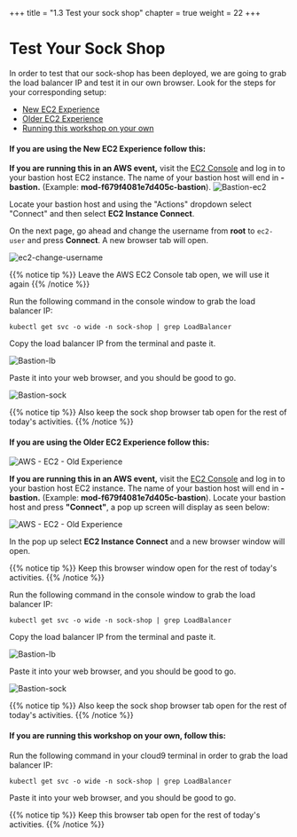 +++
title = "1.3 Test your sock shop"
chapter = true
weight = 22
+++

# Test Your Sock Shop

In order to test that our sock-shop has been deployed, we are going to grab the load balancer IP and test it in our own browser. Look for the steps for your corresponding setup:

- [New EC2 Experience](#if-you-are-using-the-new-ec2-experience-follow-this)
- [Older EC2 Experience](#if-you-are-using-the-older-ec2-experience-follow-this) 
- [Running this workshop on your own](#if-you-are-running-this-workshop-on-your-own-follow-this)




#### If you are using the **New EC2 Experience** follow this: 

**If you are running this in an AWS event,** visit the [EC2 Console](https://console.aws.amazon.com/ec2/v2/home?region=us-east-1#Home:) and log in to your bastion host EC2 instance. The name of your bastion host will end in **-bastion.** (Example: **mod-f679f4081e7d405c-bastion**). 
![Bastion-ec2](/images/ec2_connect.png)

Locate your bastion host and using the "Actions" dropdown select "Connect" and then select **EC2 Instance Connect**. 

On the next page, go ahead and change the username from **root** to `ec2-user` and press **Connect**. A new browser tab will open. 

![ec2-change-username](/images/ec2_change_user.png)

{{% notice tip %}}
Leave the AWS EC2 Console tab open, we will use it again
{{% /notice %}}

Run the following command in the console window to grab the load balancer IP:

```
kubectl get svc -o wide -n sock-shop | grep LoadBalancer
```

Copy the load balancer IP from the terminal and paste it. 

![Bastion-lb](/images/LB-IP.png)

Paste it into your web browser, and you should be good to go.

![Bastion-sock](/images/Browser-Sock.png)

{{% notice tip %}}
Also keep the sock shop browser tab open for the rest of today's activities. 
{{% /notice %}}

#### If you are using the **Older EC2 Experience** follow this: 

![AWS - EC2 - Old Experience ](/images/aws_ec2_connect_1.png)

**If you are running this in an AWS event,** visit the [EC2 Console](https://console.aws.amazon.com/ec2/v2/home?region=us-east-1#Home:) and log in to your bastion host EC2 instance. The name of your bastion host will end in **-bastion.** (Example: **mod-f679f4081e7d405c-bastion**). Locate your bastion host and press **"Connect"**, a pop up screen will display as seen below:

![AWS - EC2 - Old Experience ](/images/aws_ec2_connect_2.png)

In the pop up select **EC2 Instance Connect** and a new browser window will open. 

{{% notice tip %}}
Keep this browser window open for the rest of today's activities. 
{{% /notice %}}

Run the following command in the console window to grab the load balancer IP:

```
kubectl get svc -o wide -n sock-shop | grep LoadBalancer
```

Copy the load balancer IP from the terminal and paste it. 

![Bastion-lb](/images/LB-IP.png)

Paste it into your web browser, and you should be good to go.

![Bastion-sock](/images/Browser-Sock.png)

{{% notice tip %}}
Also keep the sock shop browser tab open for the rest of today's activities. 
{{% /notice %}}

#### If you are running this workshop on your own, follow this: 
Run the following command in your cloud9 terminal in order to grab the load balancer IP:

```
kubectl get svc -o wide -n sock-shop | grep LoadBalancer
```
Paste it into your web browser, and you should be good to go.

{{% notice tip %}}
Keep this browser tab open for the rest of today's activities. 
{{% /notice %}}
